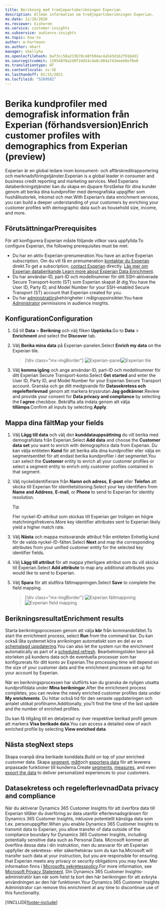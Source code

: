 ```yaml
---
title: Berikning med tredjepartsberikningen Experian
description: Allmän information om tredjepartsberikningen Experian.
ms.date: 12/10/2020
ms.reviewer: kishorem
ms.service: customer-insights
ms.subservice: audience-insights
ms.topic: how-to
author: m-hartmann
ms.author: mhart
manager: shellyha
ms.openlocfilehash: baf3cc58a233b70c48fb94ac4a543d162f91bdd1
ms.sourcegitcommit: 139548f8a2d0f24d54c4a6c404a743eeeb8ef8e0
ms.translationtype: HT
ms.contentlocale: sv-SE
ms.lasthandoff: 02/15/2021
ms.locfileid: "5269582"
---
```

# <a name="enrich-customer-profiles-with-demographics-from-experian-preview"></a><span data-ttu-id="19532-103">Berika kundprofiler med demografisk information från Experian (förhandsversion)</span><span class="sxs-lookup"><span data-stu-id="19532-103">Enrich customer profiles with demographics from Experian (preview)</span></span>

<span data-ttu-id="19532-104">Experian är en global ledare inom konsument- och affärskreditrapportering och marknadsföringstjänster.</span><span class="sxs-lookup"><span data-stu-id="19532-104">Experian is a global leader in consumer and business credit reporting and marketing services.</span></span> <span data-ttu-id="19532-105">Med Experians databerikningstjänster kan du skapa en djupare förståelse för dina kunder genom att berika dina kundprofiler med demografiska uppgifter som hushållsstorlek, inkomst och mer.</span><span class="sxs-lookup"><span data-stu-id="19532-105">With Experian’s data enrichment services, you can build a deeper understanding of your customers by enriching your customer profiles with demographic data such as household size, income, and more.</span></span>

## <a name="prerequisites"></a><span data-ttu-id="19532-106">Förutsättningar</span><span class="sxs-lookup"><span data-stu-id="19532-106">Prerequisites</span></span>

<span data-ttu-id="19532-107">För att konfigurera Experian måste följande villkor vara uppfyllda:</span><span class="sxs-lookup"><span data-stu-id="19532-107">To configure Experian, the following prerequisites must be met:</span></span>

- <span data-ttu-id="19532-108">Du har en aktiv Experian-prenumeration.</span><span class="sxs-lookup"><span data-stu-id="19532-108">You have an active Experian subscription.</span></span> <span data-ttu-id="19532-109">Om du vill få en prenumeration [kontaktar du Experian](https://www.experian.com/marketing-services/contact) direkt.</span><span class="sxs-lookup"><span data-stu-id="19532-109">To get a subscription, [contact Experian](https://www.experian.com/marketing-services/contact) directly.</span></span> <span data-ttu-id="19532-110">[Läs mer om Experian databerikande](https://www.experian.com/marketing-services/microsoft?cmpid=ems_web_mci_cdppage).</span><span class="sxs-lookup"><span data-stu-id="19532-110">[Learn more about Experian Data Enrichment](https://www.experian.com/marketing-services/microsoft?cmpid=ems_web_mci_cdppage).</span></span>
- <span data-ttu-id="19532-111">Du har användar-ID, part-ID och modellnummer för ditt SSH-aktiverade Secure Transport-konto (ST) som Experian skapat åt dig.</span><span class="sxs-lookup"><span data-stu-id="19532-111">You have the User ID, Party ID, and Model Number for your SSH-enabled Secure Transport (ST) account that Experian created for you.</span></span>
- <span data-ttu-id="19532-112">Du har [administratörs](permissions.md#administrator)behörigheter i målgruppsinsikter.</span><span class="sxs-lookup"><span data-stu-id="19532-112">You have [Administrator](permissions.md#administrator) permissions in audience insights.</span></span>

## <a name="configuration"></a><span data-ttu-id="19532-113">Konfiguration</span><span class="sxs-lookup"><span data-stu-id="19532-113">Configuration</span></span>

1. <span data-ttu-id="19532-114">Gå till **Data** > **Berikning** och välj fliken **Upptäcka**.</span><span class="sxs-lookup"><span data-stu-id="19532-114">Go to **Data** > **Enrichment** and select the **Discover** tab.</span></span>

1. <span data-ttu-id="19532-115">Välj **Berika mina data** på Experian-panelen.</span><span class="sxs-lookup"><span data-stu-id="19532-115">Select **Enrich my data** on the Experian tile.</span></span>

   > [!div class="mx-imgBorder"]
   > <span data-ttu-id="19532-116">![Experian-panel](media/experian-tile.png "Experian-panel")</span><span class="sxs-lookup"><span data-stu-id="19532-116">![Experian tile](media/experian-tile.png "Experian tile")</span></span>

1. <span data-ttu-id="19532-117">Välj **komma igång** och ange användar-ID, part-ID och modellnummer för ditt Experian Secure Transport-konto.</span><span class="sxs-lookup"><span data-stu-id="19532-117">Select **Get started** and enter the User ID, Party ID, and Model Number for your Experian Secure Transport account.</span></span> <span data-ttu-id="19532-118">Granska och ge ditt medgivande för **Datasekretess och regelefterlevnad** genom att markera kryssrutan **Jag godkänner**.</span><span class="sxs-lookup"><span data-stu-id="19532-118">Review and provide your consent for **Data privacy and compliance** by selecting the **I agree** checkbox.</span></span> <span data-ttu-id="19532-119">Bekräfta alla indata genom att välja **tillämpa**.</span><span class="sxs-lookup"><span data-stu-id="19532-119">Confirm all inputs by selecting **Apply**.</span></span>

## <a name="map-your-fields"></a><span data-ttu-id="19532-120">Mappa dina fält</span><span class="sxs-lookup"><span data-stu-id="19532-120">Map your fields</span></span>

1.  <span data-ttu-id="19532-121">Välj **Lägg till data** och välj den **kunddatauppsättning** du vill berika med demografidata från Experian.</span><span class="sxs-lookup"><span data-stu-id="19532-121">Select **Add data** and choose the **Customer data set** you want to enrich with demographics data from Experian.</span></span> <span data-ttu-id="19532-122">Du kan välja entiteten **Kund** för att berika alla dina kundprofiler eller välja en segmentsentitet för att endast berika kundprofiler i det segmentet.</span><span class="sxs-lookup"><span data-stu-id="19532-122">You can select the **Customer** entity to enrich all your customer profiles or select a segment entity to enrich only customer profiles contained in that segment.</span></span>

1. <span data-ttu-id="19532-123">Välj nyckelidentifierare från **Namn och adress**, **E-post** eller **Telefon** att skicka till Experian för identitetslösning.</span><span class="sxs-lookup"><span data-stu-id="19532-123">Select your key identifiers from **Name and Address**, **E-mail**, or **Phone** to send to Experian for identity resolution.</span></span>

   > [!TIP]
   > <span data-ttu-id="19532-124">Fler nyckel-ID-attribut som skickas till Experian ger troligen en högre matchningsfrekvens.</span><span class="sxs-lookup"><span data-stu-id="19532-124">More key identifier attributes sent to Experian likely yield a higher match rate.</span></span>

1. <span data-ttu-id="19532-125">Välj **Nästa** och mappa motsvarande attribut från entiteten Enhetlig kund för de valda nyckel-ID-fälten.</span><span class="sxs-lookup"><span data-stu-id="19532-125">Select **Next** and map the corresponding attributes from your unified customer entity for the selected key identifier fields.</span></span>

1. <span data-ttu-id="19532-126">Välj **Lägg till attribut** för att mappa ytterligare attribut som du vill skicka till Experian.</span><span class="sxs-lookup"><span data-stu-id="19532-126">Select **Add attribute** to map any additional attributes you would like to send to Experian.</span></span>

1.  <span data-ttu-id="19532-127">Välj **Spara** för att slutföra fältmappningen.</span><span class="sxs-lookup"><span data-stu-id="19532-127">Select **Save** to complete the field mapping.</span></span>

    > [!div class="mx-imgBorder"]
    > <span data-ttu-id="19532-128">![Experian fältmappning](media/experian-field-mapping.png "Experian fältmappning")</span><span class="sxs-lookup"><span data-stu-id="19532-128">![Experian field mapping](media/experian-field-mapping.png "Experian field mapping")</span></span>

## <a name="enrichment-results"></a><span data-ttu-id="19532-129">Berikningsresultat</span><span class="sxs-lookup"><span data-stu-id="19532-129">Enrichment results</span></span>

<span data-ttu-id="19532-130">Starta berikningsprocessen genom att välja **kör** från kommandofältet.</span><span class="sxs-lookup"><span data-stu-id="19532-130">To start the enrichment process, select **Run** from the command bar.</span></span> <span data-ttu-id="19532-131">Du kan också låta systemet köra anrikningen automatiskt som en del av en [schemalagd uppdatering](system.md#schedule-tab).</span><span class="sxs-lookup"><span data-stu-id="19532-131">You can also let the system run the enrichment automatically as part of a [scheduled refresh](system.md#schedule-tab).</span></span> <span data-ttu-id="19532-132">Bearbetningstiden beror på storleken på kundens data och de eventuella processer som har konfigurerats för ditt konto av Experian.</span><span class="sxs-lookup"><span data-stu-id="19532-132">The processing time will depend on the size of your customer data and the enrichment processes set up for your account by Experian.</span></span>

<span data-ttu-id="19532-133">När en berikningsprocessen har slutförts kan du granska de nyligen utsatta kundprofildata under **Mina berikningar**.</span><span class="sxs-lookup"><span data-stu-id="19532-133">After the enrichment process completes, you can review the newly enriched customer profiles data under **My enrichments**.</span></span> <span data-ttu-id="19532-134">Du hittar också tid för den senaste uppdateringen och antalet utökat profilnamn.</span><span class="sxs-lookup"><span data-stu-id="19532-134">Additionally, you'll find the time of the last update and the number of enriched profiles.</span></span>

<span data-ttu-id="19532-135">Du kan få tillgång till en detaljerad vy över respektive berikad profil genom att markera **Visa berikade data**.</span><span class="sxs-lookup"><span data-stu-id="19532-135">You can access a detailed view of each enriched profile by selecting **View enriched data**.</span></span>

## <a name="next-steps"></a><span data-ttu-id="19532-136">Nästa steg</span><span class="sxs-lookup"><span data-stu-id="19532-136">Next steps</span></span>

<span data-ttu-id="19532-137">Skapa ovanpå dina berikade kunddata.</span><span class="sxs-lookup"><span data-stu-id="19532-137">Build on top of your enriched customer data.</span></span> <span data-ttu-id="19532-138">Skapa [segment](segments.md), [mått](measures.md)och [exportera data](export-destinations.md) för att leverera anpassade funktioner till kunderna.</span><span class="sxs-lookup"><span data-stu-id="19532-138">Create [segments](segments.md), [measures](measures.md), and even [export the data](export-destinations.md) to deliver personalized experiences to your customers.</span></span>

## <a name="data-privacy-and-compliance"></a><span data-ttu-id="19532-139">Datasekretess och regelefterlevnad</span><span class="sxs-lookup"><span data-stu-id="19532-139">Data privacy and compliance</span></span>

<span data-ttu-id="19532-140">När du aktiverar Dynamics 365 Customer Insights för att överföra data till Experian tillåter du överföring av data utanför efterlevnadsgränsen för Dynamics 365 Customer Insights, inklusive potentiellt känsliga data som t.ex. personuppgifter.</span><span class="sxs-lookup"><span data-stu-id="19532-140">When you enable Dynamics 365 Customer Insights to transmit data to Experian, you allow transfer of data outside of the compliance boundary for Dynamics 365 Customer Insights, including potentially sensitive data such as Personal Data.</span></span> <span data-ttu-id="19532-141">Microsoft kommer att överföra dessa data i din instruktion, men du ansvarar för att Experian uppfyller de sekretess- eller säkerhetskrav som du kan ha.</span><span class="sxs-lookup"><span data-stu-id="19532-141">Microsoft will transfer such data at your instruction, but you are responsible for ensuring that Experian meets any privacy or security obligations you may have.</span></span> <span data-ttu-id="19532-142">Mer information finns i [Microsofts sekretesspolicy](https://go.microsoft.com/fwlink/?linkid=396732).</span><span class="sxs-lookup"><span data-stu-id="19532-142">For more information, see [Microsoft Privacy Statement](https://go.microsoft.com/fwlink/?linkid=396732).</span></span>
<span data-ttu-id="19532-143">Din Dynamics 365 Customer Insights-administratör kan när som helst ta bort den här berikningen för att avbryta användningen av den här funktionen.</span><span class="sxs-lookup"><span data-stu-id="19532-143">Your Dynamics 365 Customer Insights Administrator can remove this enrichment at any time to discontinue use of this functionality.</span></span>


[!INCLUDE[footer-include](../includes/footer-banner.md)]